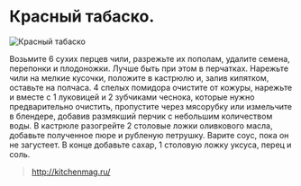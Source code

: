 # Красный табаско.
![Красный табаско](/images/Kulinar/Sous/tabasko.jpg 'Красный табаско')

Возьмите 6 сухих перцев чили, разрежьте их пополам, удалите семена, перепонки и плодоножки. Лучше быть при этом в перчатках. Нарежьте чили на мелкие кусочки, положите в кастрюлю и, залив кипятком, оставьте на полчаса. 4 спелых помидора очистите от кожуры, нарежьте и вместе с 1 луковицей и 2 зубчиками чеснока, которые нужно предварительно очистить, пропустите через мясорубку или измельчите в блендере, добавив размякший перчик с небольшим количеством воды. В кастрюле разогрейте 2 столовые ложки оливкового масла, добавьте полученное пюре и рубленую петрушку. Варите соус, пока он не загустеет. В конце добавьте сахар, 1 столовую ложку уксуса, перец и соль.

> http://kitchenmag.ru/
